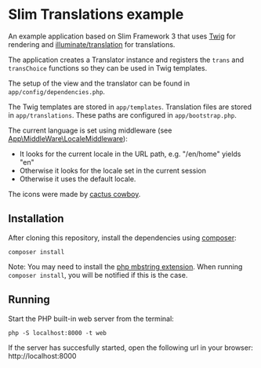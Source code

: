 Slim Translations example
===

An example application based on Slim Framework 3 that uses [Twig](http://twig.sensiolabs.org/) for rendering and
[illuminate/translation](https://github.com/illuminate/translation) for translations.

The application creates a Translator instance and registers the `trans` and `transChoice` functions so they can
be used in Twig templates.

The setup of the view and the translator can be found in `app/config/dependencies.php`.

The Twig templates are stored in `app/templates`. Translation files are stored in `app/translations`. These paths are configured in `app/bootstrap.php`.

The current language is set using middleware (see [App\MiddleWare\LocaleMiddleware](./src/Middleware/LocaleMiddleware.php)):

* It looks for the current locale in the URL path, e.g. "/en/home" yields "en"
* Otherwise it looks for the locale set in the current session
* Otherwise it uses the default locale.

The icons were made by [cactus cowboy](https://openclipart.org/user-detail/cactus%20cowboy).

Installation
---

After cloning this repository, install the dependencies using [composer](https://getcomposer.org/):

    composer install

Note: You may need to install the [php mbstring extension](http://php.net/mbstring). When running `composer install`, you will be notified if this is the case.

Running
---

Start the PHP built-in web server from the terminal:

    php -S localhost:8000 -t web

If the server has succesfully started, open the following url in your browser: http://localhost:8000
